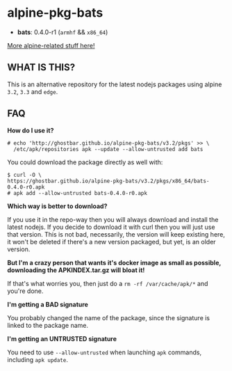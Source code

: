 alpine-pkg-bats
===============

+ **bats**: 0.4.0-r1 (`armhf` && `x86_64`)

[More alpine-related stuff here!](https://github.com/ghostbar/alpine-devel)

WHAT IS THIS?
-------------

This is an alternative repository for the latest nodejs packages using alpine
`3.2`, `3.3` and `edge`.

## FAQ

**How do I use it?**

    # echo 'http://ghostbar.github.io/alpine-pkg-bats/v3.2/pkgs' >> \
      /etc/apk/repositories apk --update --allow-untrusted add bats

You could download the package directly as well with:

    $ curl -O \
    https://ghostbar.github.io/alpine-pkg-bats/v3.2/pkgs/x86_64/bats-0.4.0-r0.apk
    # apk add --allow-untrusted bats-0.4.0-r0.apk

**Which way is better to download?**

If you use it in the repo-way then you will always download and install the
latest nodejs. If you decide to download it with curl then you will just use
that version. This is not bad, necessarily, the version will keep existing here,
it won't be deleted if there's a new version packaged, but yet, is an older
version.

**But I'm a crazy person that wants it's docker image as small as possible,
downloading the APKINDEX.tar.gz will bloat it!**

If that's what worries you, then just do a `rm -rf /var/cache/apk/*` and you're
done.

**I'm getting a BAD signature**

You probably changed the name of the package, since the signature is linked to
the package name.

**I'm getting an UNTRUSTED signature**

You need to use `--allow-untrusted` when launching `apk` commands, including
`apk update`.
